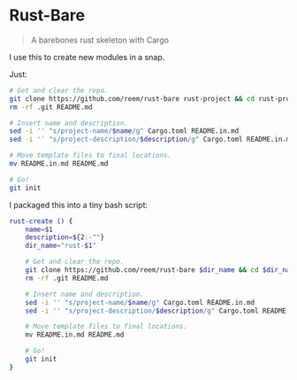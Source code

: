 # Rust-Bare

> A barebones rust skeleton with Cargo

I use this to create new modules in a snap.

Just:

```bash
# Get and clear the repo.
git clone https://github.com/reem/rust-bare rust-project && cd rust-project
rm -rf .git README.md

# Insert name and description.
sed -i '' "s/project-name/$name/g" Cargo.toml README.in.md
sed -i '' "s/project-description/$description/g" Cargo.toml README.in.md

# Move template files to final locations.
mv README.in.md README.md

# Go!
git init
```

I packaged this into a tiny bash script:

```bash
rust-create () {
    name=$1
    description=${2:-""}
    dir_name="rust-$1"

    # Get and clear the repo.
    git clone https://github.com/reem/rust-bare $dir_name && cd $dir_name
    rm -rf .git README.md

    # Insert name and description.
    sed -i '' "s/project-name/$name/g" Cargo.toml README.in.md
    sed -i '' "s/project-description/$description/g" Cargo.toml README.in.md

    # Move template files to final locations.
    mv README.in.md README.md

    # Go!
    git init
}
```

